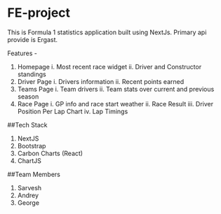 
# FE-project

This is Formula 1 statistics application built using NextJs. Primary api provide is Ergast. 

Features - 
1. Homepage 
	i. Most recent race widget
	ii. Driver and Constructor standings
2. Driver Page
  i. Drivers information 
  ii. Recent points earned
3. Teams Page
	i. Team drivers
	ii. Team stats over current and previous season
4. Race Page 
	i. GP info and race start weather
	ii. Race Result
	iii. Driver Position Per Lap Chart
	iv. Lap Timings

##Tech Stack 
1. NextJS
6. Bootstrap
7. Carbon Charts (React)
8. ChartJS

##Team Members 
1. Sarvesh
2. Andrey
3. George
